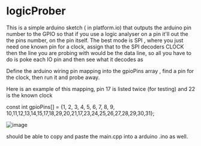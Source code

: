 # logicProber

This is a simple arduino sketch ( in platform.io)  that outputs the arduino pin number to the GPIO so that if you use a 
logic analyser on a pin it'll out the the pins number, on the pin itself. The best mode is SPI , where you just need one known pin for a clock, assign that 
to the SPI decoders CLOCK then the line you are probing with would be the data line, so all you have to do is poke each IO pin and then see what it decodes as


Define the arduino wiring pin mapping into the gpioPins array , find a pin for the clock, then run it and probe away.

Here is an example of this mapping, pin 17 is listed twice (for testing) and 22 is the known clock


const int gpioPins[] = {1, 2, 3, 4, 5, 6, 7, 8, 9, 10,11,12,13,14,15,17,18,29,20,21,17,23,24,25,26,27,28,29,30,31};

![image](https://github.com/charlie-x/logicProber/assets/2334094/0d11cfa5-5904-43e8-a59e-3a5add3d25ac)

should be able to copy and paste the main.cpp into a arduino .ino as well.
